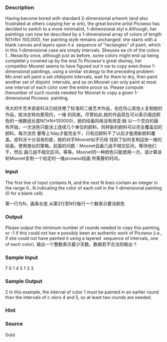 
### Description
Having become bored with standard 2-dimensional artwork (and also frustrated at others copying her w
ork), the great bovine artist Picowso has decided to switch to a more minimalist, 1-dimensional styl
e.Although, her paintings can now be described by a 1-dimensional array of colors of length N(1≤N≤
100,000), her painting style remains unchanged: she starts with a blank canvas and layers upon it a 
sequence of "rectangles" of paint, which in this 1-dimensional case are simply intervals. Sheuses ea
ch of the colors 1…Nexactly once, although just as before, some colors might end up being completel
y covered up by the end.To Picowso's great dismay, her competitor Moonet seems to have figured out h
ow to copy even these 1-dimensional paintings, using a similar strategy to the preceding problem: Mo
onet will paint a set ofdisjoint intervals, wait for them to dry, then paint another set of disjoint
 intervals, and so on.Moonet can only paint at most one interval of each color over the entire proce
ss. Please compute thenumber of such rounds needed for Moonet to copy a given 1-dimensional Picowso 
painting.


伟大的牛艺术家皮科沃已经厌倦了标准的二维艺术作品，也在伤心其他人复制她的作品，她决定转向更简约，一维
的风格。尽管如此,她的作品现在可以表示描述颜色的一维数组长度N(1≤N≤100000)，她的绘画风格没有改变:她
以一个空白的画布开始，一次涂色只能涂上连续几个单位的颜料，同样新的颜料可以完全覆盖旧的颜料，每次涂完
要等上1day才能完全干，只有旧颜料干了以后才能用新颜料覆盖。皮科沃十分沮丧的是，她的对手Moonet似乎已经
找到了如何复制这些一维的绘画，使用类似的策略。前面的问题：Moonet会画几组不相交区间，等待他们干，然后
画几组不相交区间，等等。Moonet同一种颜色只能使用一次。请计算该轮Moonet复制一个给定的一维picowso绘画
所需要的时间。





### Input
The first line of input contains N, and the next N lines contain an integer in the range 0…N
indicating the color of each cell in the 1-dimensional painting (0 for a blank cell).

第一行为N，画条长度
从第2行至N行每行一个数表示要涂颜色



### Output
Please output the minimum number of rounds needed to copy this painting, or -1 if this could not hav
e possibly been an authentic work of Picowso (i.e., if she could not have painted it using a layered
 sequence of intervals, one of each color).
输出一个整数表示最少天数。数据若不合法则输出-1



### Sample Input
7
0
1
4
5
1
3
3
### Sample Output
2
In this example, the interval of color 1 must be painted in an earlier round than the intervals of c
olors 4 and 5, so at least two rounds are needed.
### Hint

### Source
Gold